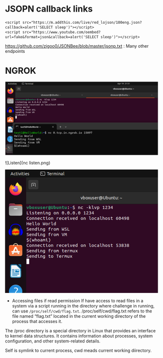 <h1>JSOPN callback links</h1>

```
<script src="https://m.addthis.com/live/red_lojson/100eng.json?callback=alert('SELECT sleep')"></script>
<script src="https://www.youtube.com/oembed?url=fake&format=json&callback=alert('SELECT sleep')"></script>
```

https://github.com/zigoo0/JSONBee/blob/master/jsonp.txt : Many other endpoints

<h1>NGROK</h1>

![WSL](WSL.png)

![Listen](nc listen.png)

![Termux](termux.png)

- Accessing files if read permission
  If have access to read files in a system via a script running in the directory where challenge in running, can use `/proc/self/cwd/flag.txt`. /proc/self/cwd/flag.txt refers to the file named “flag.txt” located in the   current working directory of the process that accesses it. 

The /proc directory is a special directory in Linux that provides an interface to kernel data structures.
It contains information about processes, system configuration, and other system-related details.

Self is symlink to current process, cwd meads current working diirectory.
